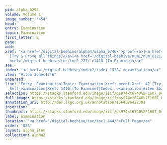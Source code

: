 ```yaml
---
pid: alpha_0294
volume: Volume 1
image_number: '454'
head: 
entry: Examination
topic: Examination
first_letter: E
page: 
add: 
xref: "<a href='/digital-beehive/alpha4/alpha_0746/'>proof</a>|<a href='/digital-beehive/num1/num_0047/'>47
  [Try & Prove all things]</a>|<a href='/digital-beehive/num1/num_0121/'>Self-examination</a>|<a
  href='/digital-beehive/toc/toc2_277/'>1416 [To Examine]</a>"
see: 
index: "<a href='/digital-beehive/index2/index_1328/'>examination</a>"
item: "#item-3baec17f6"
unparsed: 
line: 'Entry: Examination|Topic: Examination|Xref: proof|Xref: 47 [Try & Prove]|Xref:
  Self-examination|Xref: 1416 [To Examine]|Index: examination|#item-3baec17f6'
selection: https://stacks.stanford.edu/image/iiif/ps974xt6740%2F1607_0453/783,3300,2976,674/full/0/default.jpg
full_image: https://stacks.stanford.edu/image/iiif/ps974xt6740%2F1607_0453/full/full/0/default.jpg
annotation_uri: http://dev.llgc.org.uk/annotation/1564586422391
insertion: 
thumbnail: https://stacks.stanford.edu/image/iiif/ps974xt6740%2F1607_0453/783,3300,600,180/250,/0/default.jpg
label: Examination
location: "<a href='/digital-beehive/toc/toc1_444/'>Full Page</a>"
order: '025'
layout: alpha_item
collection: alpha2
---
```

